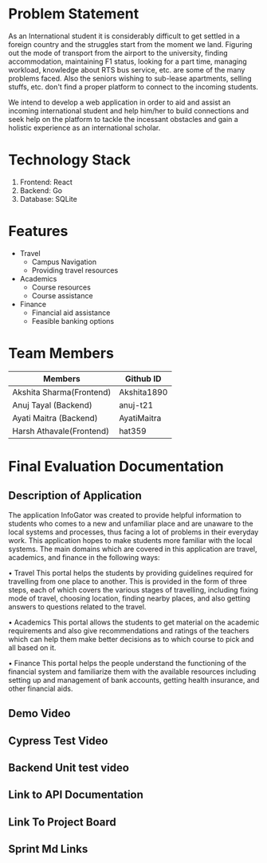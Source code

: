 # Problem Statement 

As an International student it is considerably difficult to get settled in a foreign country and the struggles start from the moment we land. Figuring out the mode of transport from the airport to the university, finding accommodation, maintaining F1 status, looking for a part time, managing workload, knowledge about RTS bus service, etc. are some of the many problems faced. Also the seniors wishing to sub-lease apartments, selling stuffs, etc. don't find a proper platform to connect to the incoming students.

We intend to develop a web application in order to aid and assist an incoming international student and help him/her to build connections and seek help on the platform to tackle the incessant obstacles and gain a holistic experience as an international scholar.

# Technology Stack
1. Frontend: React
2. Backend: Go
3. Database: SQLite

# Features
* Travel
  * Campus Navigation
  * Providing travel resources
* Academics
  * Course resources 
  * Course assistance
* Finance
  * Financial aid assistance
  * Feasible banking options

# Team Members
| Members                 | Github ID     |
| --------------------    | ------------- |
| Akshita Sharma(Frontend)| Akshita1890   |
| Anuj Tayal (Backend)    | anuj-t21      |
| Ayati Maitra (Backend)  | AyatiMaitra   |
| Harsh Athavale(Frontend)| hat359        |

# Final Evaluation Documentation

## Description of Application

The application InfoGator was created to provide helpful information to students who comes to a new and unfamiliar place and are unaware to the local systems and processes, thus facing a lot of problems in their everyday work. This application hopes to make students more familiar with the local systems. The main domains which are covered in this application are travel, academics, and finance in the following ways:

• Travel
This portal helps the students by providing guidelines required for travelling from one place to another. This is provided in the form of three steps, each of which covers the various stages of travelling, including fixing mode of travel, choosing location, finding nearby places, and also getting answers to questions related to the travel.

• Academics
This portal allows the students to get material on the academic requirements and also give recommendations and ratings of the teachers which can help them make better decisions as to which course to pick and all based on it.

• Finance
This portal helps the people understand the functioning of the financial system and familiarize them with the available resources including setting up and management of bank accounts, getting health insurance, and other financial aids.

## Demo Video


## Cypress Test Video


## Backend Unit test video

## Link to API Documentation

## Link To Project Board

## Sprint Md Links 
